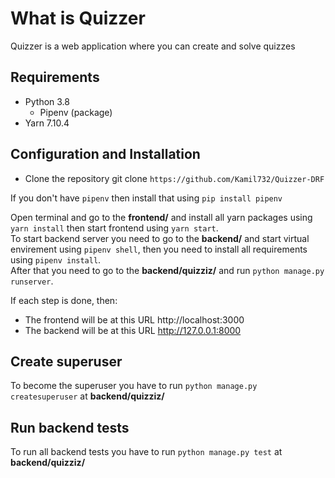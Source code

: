 # What is Quizzer
Quizzer is a web application where you can create and solve quizzes

## Requirements
* Python 3.8
	* Pipenv (package) 
* Yarn 7.10.4

## Configuration and Installation
* Clone the repository git clone `https://github.com/Kamil732/Quizzer-DRF`

If you don't have `pipenv` then install that using `pip install pipenv`

Open terminal and go to the **frontend/** and install all yarn packages using `yarn install` then start frontend using `yarn start`.  
To start backend server you need to go to the **backend/** and start virtual envirement using `pipenv shell`, then you need to install all requirements using `pipenv install`.  
After that you need to go to the **backend/quizziz/** and run `python manage.py runserver`.

If each step is done, then:
* The frontend will be at this URL http://localhost:3000
* The backend will be at this URL http://127.0.0.1:8000

## Create superuser
To become the superuser you have to run `python manage.py createsuperuser` at **backend/quizziz/**

## Run backend tests
To run all backend tests you have to run `python manage.py test` at **backend/quizziz/**

